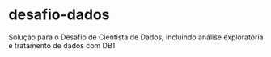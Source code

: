 # desafio-dados
Solução para o Desafio de Cientista de Dados, incluindo análise exploratória e tratamento de dados com DBT
